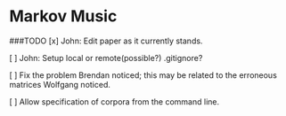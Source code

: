# Markov Music

###TODO
[x] John: Edit paper as it currently stands.

[ ] John: Setup local or remote(possible?) .gitignore?

[ ] Fix the problem Brendan noticed; this may be related to the erroneous matrices Wolfgang noticed.

[ ] Allow specification of corpora from the command line.
